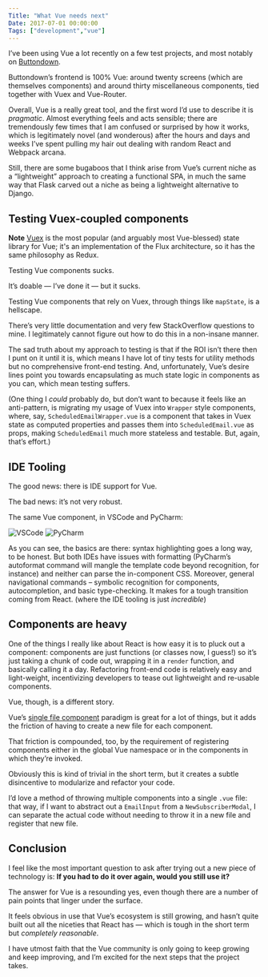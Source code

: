 ```yaml
---
Title: "What Vue needs next"
Date: 2017-07-01 00:00:00
Tags: ["development","vue"]
---
```


<p>I’ve been using Vue a lot recently on a few test projects, and most notably on <a href="http://buttondown.email">Buttondown</a>.</p>


<p>Buttondown’s frontend is 100% Vue: around twenty screens (which are themselves components) and around thirty miscellaneous components, tied together with Vuex and Vue-Router.</p>


<p>Overall, Vue is a really great tool, and the first word I’d use to describe it is <em>pragmatic</em>.  Almost everything feels and acts sensible; there are tremendously few times that I am confused or surprised by how it works, which is legitimately novel (and wonderous) after the hours and days and weeks I’ve spent pulling my hair out dealing with random React and Webpack arcana.</p>


<p>Still, there are some bugaboos that I think arise from Vue’s current niche as a “lightweight” approach to creating a functional SPA, in much the same way that Flask carved out a niche as being a lightweight alternative to Django.</p>


<p></p>


<h2 id="testing-vuex-coupled-components"><strong>Testing Vuex-coupled components</strong></h2>


<div class="note">
<strong>Note</strong>
<a href="vuex.vuejs.org/en/">Vuex</a> is the most popular (and arguably most Vue-blessed) state library for Vue; it's an implementation of the Flux architecture, so it has the same philosophy as Redux.
</div>


<p>Testing Vue components sucks.</p>


<p>It’s doable — I’ve done it — but it sucks.</p>


<p>Testing Vue components that rely on Vuex, through things like <code>mapState</code>, is a hellscape.</p>


<p>There’s very little documentation and very few StackOverflow questions to mine.  I legitimately cannot figure out how to do this in a non-insane manner.</p>


<p>The sad truth about my approach to testing is that if the ROI isn’t there then I punt on it until it is, which means I have lot of tiny tests for utility methods but no comprehensive front-end testing.  And, unfortunately, Vue’s desire lines point you towards encapsulating as much state logic in components as you can, which mean testing suffers.</p>


<p>(One thing I <em>could</em> probably do, but don’t want to because it feels like an anti-pattern, is migrating my usage of Vuex into <code>Wrapper</code> style components, where, say, <code>ScheduledEmailWrapper.vue</code> is a component that takes in Vuex state as computed properties and passes them into <code>ScheduledEmail.vue</code> as props, making <code>ScheduledEmail</code> much more stateless and testable.  But, again, that’s effort.)</p>


<h2 id="ide-tooling"><strong>IDE Tooling</strong></h2>


<p>The good news: there is IDE support for Vue.</p>


<p>The bad news: it’s not very robust.</p>


<p>The same Vue component, in VSCode and PyCharm:</p>


<p><img alt="VSCode" src="http://i.imgur.com/Cy1UAUj.png"/>
<img alt="PyCharm" src="http://i.imgur.com/HwEGVVh.png"/></p>


<p>As you can see, the basics are there: syntax highlighting goes a long way, to be honest.  But both IDEs have issues with formatting (PyCharm’s autoformat command will mangle the template code beyond recognition, for instance) and neither can parse the in-component CSS.  Moreover, general navigational commands – symbolic recognition for components, autocompletion, and basic type-checking.  It makes for a tough transition coming from React. (where the IDE tooling is just <em>incredible</em>)</p>


<h2 id="components-are-heavy"><strong>Components are heavy</strong></h2>


<p>One of the things I really like about React is how easy it is to pluck out a component: components are just functions (or classes now, I guess!) so it’s just taking a chunk of code out, wrapping it in a <code>render</code> function, and basically calling it a day.  Refactoring front-end code is relatively easy and light-weight, incentivizing developers to tease out lightweight and re-usable components.</p>


<p>Vue, though, is a different story.</p>


<p>Vue’s <a href="https://vuejs.org/v2/guide/single-file-components.html">single file component</a> paradigm is great for a lot of things, but it adds the friction of having to create a new file for each component.</p>


<p>That friction is compounded, too, by the requirement of registering components either in the global Vue namespace or in the components in which they’re invoked.</p>


<p>Obviously this is kind of trivial in the short term, but it creates a subtle disincentive to modularize and refactor your code.</p>


<p>I’d love a method of throwing multiple components into a single <code>.vue</code> file: that way, if I want to abstract out a <code>EmailInput</code> from a <code>NewSubscriberModal</code>, I can separate the actual code without needing to throw it in a new file and register that new file.</p>


<h2 id="conclusion">Conclusion</h2>


<p>I feel like the most important question to ask after trying out a new piece of technology is: <strong>If you had to do it over again, would you still use it?</strong></p>


<p>The answer for Vue is a resounding yes, even though there are a number of pain points that linger under the surface.</p>


<p>It feels obvious in use that Vue’s ecosystem is still growing, and hasn’t quite built out all the niceties that React has — which is tough in the short term but <em>completely reasonable</em>.</p>


<p>I have utmost faith that the Vue community is only going to keep growing and keep improving, and I’m excited for the next steps that the project takes.</p>
	